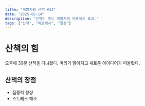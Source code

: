```yaml
---
title: "개발자와 산책 #11"
date: "2025-05-14"
description: "산책이 주는 개발자의 리프레시 효과."
tags: ["산책", "리프레시", "일상"]
---
```


# 산책의 힘

오후에 30분 산책을 다녀왔다. 머리가 맑아지고 새로운 아이디어가 떠올랐다.

## 산책의 장점

- 집중력 향상
- 스트레스 해소
